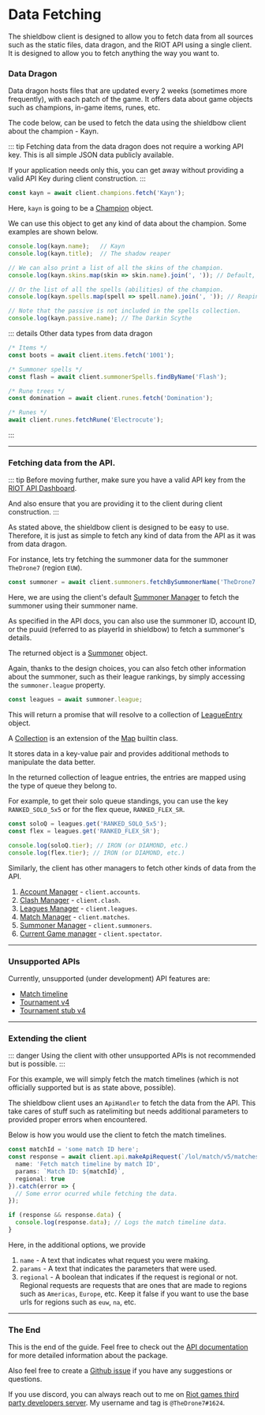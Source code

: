 # Data Fetching

The shieldbow client is designed to allow you to fetch data from all sources such as the static files, data dragon, 
and the RIOT API using a single client. It is designed to allow you to fetch anything the way you want to.

### Data Dragon

Data dragon hosts files that are updated every 2 weeks (sometimes more frequently), with each patch of the game. 
It offers data about game objects such as champions, in-game items, runes, etc.

The code below, can be used to fetch the data using the shieldbow client about the champion - Kayn.

::: tip
Fetching data from the data dragon does not require a working API key.
This is all simple JSON data publicly available.

If your application needs only this, you can get away without providing a valid API Key during client construction.
:::

```ts
const kayn = await client.champions.fetch('Kayn');
```

Here, `kayn` is going to be a [Champion](/shieldbow/api/shieldbow.champion.html) object.

We can use this object to get any kind of data about the champion. Some examples are shown below.

```ts
console.log(kayn.name);   // Kayn
console.log(kayn.title);  // The shadow reaper

// We can also print a list of all the skins of the champion.
console.log(kayn.skins.map(skin => skin.name).join(', ')); // Default, Soulhunter, Odyssey ...

// Or the list of all the spells (abilities) of the champion.
console.log(kayn.spells.map(spell => spell.name).join(', ')); // Reaping Slash, Blade's Reach ...

// Note that the passive is not included in the spells collection.
console.log(kayn.passive.name); // The Darkin Scythe
```

::: details Other data types from data dragon
```ts
/* Items */
const boots = await client.items.fetch('1001');

/* Summoner spells */
const flash = await client.summonerSpells.findByName('Flash');

/* Rune trees */
const domination = await client.runes.fetch('Domination');

/* Runes */
await client.runes.fetchRune('Electrocute');
```
:::

---

### Fetching data from the API.

::: tip
Before moving further, make sure you have a valid API key from the [RIOT API Dashboard](https://developer.riotgames.com/).

And also ensure that you are providing it to the client during client construction.
:::

As stated above, the shieldbow client is designed to be easy to use. 
Therefore, it is just as simple to fetch any kind of data from the API as it was from data dragon.

For instance, lets try fetching the summoner data for the summoner `TheDrone7` (region `EUW`).

```ts
const summoner = await client.summoners.fetchBySummonerName('TheDrone7');
```

Here, we are using the client's default [Summoner Manager](/shieldbow/api/shieldbow.summonermanager.html) 
to fetch the summoner using their summoner name.

As specified in the API docs, you can also use the summoner ID, account ID, or the puuid (referred to as playerId in shieldbow)
to fetch a summoner's details.

The returned object is a [Summoner](/shieldbow/api/shieldbow.summoner.html) object.

Again, thanks to the design choices, you can also fetch other information about the summoner,
such as their league rankings, by simply accessing the `summoner.league` property.

```ts
const leagues = await summoner.league;
```

This will return a promise that will resolve to a collection of [LeagueEntry](/shieldbow/api/shieldbow.leagueentry.html) object.

A [Collection](https://discord.js.org/#/docs/collection/stable/class/Collection) is an extension of the 
[Map](https://developer.mozilla.org/en-US/docs/Web/JavaScript/Reference/Global_Objects/Map) builtin class.

It stores data in a key-value pair and provides additional methods to manipulate the data better.

In the returned collection of league entries, the entries are mapped using the type of queue they belong to.

For example, to get their solo queue standings, you can use the key `RANKED_SOLO_5x5` or for the flex queue, `RANKED_FLEX_SR`.

```ts
const soloQ = leagues.get('RANKED_SOLO_5x5');
const flex = leagues.get('RANKED_FLEX_SR');

console.log(soloQ.tier); // IRON (or DIAMOND, etc.)
console.log(flex.tier); // IRON (or DIAMOND, etc.)
```

Similarly, the client has other managers to fetch other kinds of data from the API.

1. [Account Manager](/shieldbow/api/shieldbow.accountmanager.html) - `client.accounts`.
2. [Clash Manager](/shieldbow/api/shieldbow.clashmanager.html) - `client.clash`.
3. [Leagues Manager](/shieldbow/api/shieldbow.leaguemanager.html) - `client.leagues`.
4. [Match Manager](/shieldbow/api/shieldbow.matchmanager.html) - `client.matches`.
5. [Summoner Manager](/shieldbow/api/shieldbow.summonermanager.html) - `client.summoners`.
6. [Current Game manager](/shieldbow/api/shieldbow.currentgamemanager.html) - `client.spectator`.

---

### Unsupported APIs

Currently, unsupported (under development) API features are:

- [Match timeline](https://developer.riotgames.com/apis#match-v5/GET_getTimeline)
- [Tournament v4](https://developer.riotgames.com/apis#tournament-v4)
- [Tournament stub v4](https://developer.riotgames.com/apis#tournament-stub-v4)

---

### Extending the client

::: danger
Using the client with other unsupported APIs is not recommended but is possible.
:::

For this example, we will simply fetch the match timelines (which is not officially supported but is as state above, possible).

The shieldbow client uses an `ApiHandler` to fetch the data from the API.
This take cares of stuff such as ratelimiting but needs additional parameters to provided proper errors when encountered.

Below is how you would use the client to fetch the match timelines.
```ts
const matchId = 'some match ID here';
const response = await client.api.makeApiRequest(`/lol/match/v5/matches/${matchId}/timeline`, {
  name: 'Fetch match timeline by match ID',
  params: `Match ID: ${matchId}`,
  regional: true
}).catch(error => {
  // Some error ocurred while fetching the data.
});

if (response && response.data) {
  console.log(response.data); // Logs the match timeline data.
}
```

Here, in the additional options, we provide
1. `name` - A text that indicates what request you were making.
2. `params` - A text that indicates the parameters that were used.
3. `regional` - A boolean that indicates if the request is regional or not.
Regional requests are requests that are ones that are made to regions such as `Americas`, `Europe`, etc.
Keep it false if you want to use the base urls for regions such as `euw`, `na`, etc.

---

### The End

This is the end of the guide. Feel free to check out the [API documentation](/shieldbow/api/shieldbow.html)
for more detailed information about the package.

Also feel free to create a [Github issue](https://github.com/TheDrone7/shieldbow/issues) 
if you have any suggestions or questions.

If you use discord, you can always reach out to me on 
[Riot games third party developers server](https://discord.gg/riotgamesdevrel).
My username and tag is `@TheDrone7#1624`.